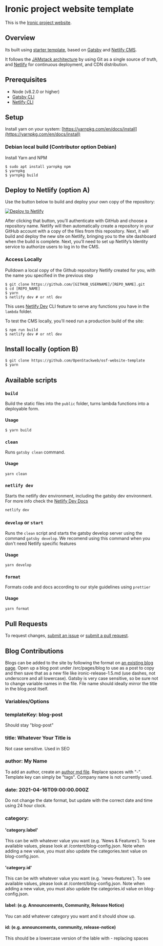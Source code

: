 #  Ironic project website template

This is the [Ironic project website](https://ironicbaremetal.org/).

## Overview

Its built using [starter template](https://github.com/netlify-templates/gatsby-starter-netlify-cms), based on [Gatsby](https://www.gatsbyjs.org/) and [Netlify CMS](https://www.netlifycms.org).

It follows the [JAMstack architecture](https://jamstack.org) by using Git as a single source of truth, and [Netlify](https://www.netlify.com) for continuous deployment, and CDN distribution.

## Prerequisites

- Node (v8.2.0 or higher)
- [Gatsby CLI](https://www.gatsbyjs.org/tutorial/part-zero/#using-the-gatsby-cli)
- [Netlify CLI](https://github.com/netlify/cli)

## Setup

Install yarn on your system: [https://yarnpkg.com/en/docs/install](https://yarnpkg.com/en/docs/install)

### Debian local build (Contributor option Debian)

Install Yarn and NPM
```
$ sudo apt install yarnpkg npm
$ yarnpkg
$ yarnpkg build
```

## Deploy to Netlify (option A)

Use the button below to build and deploy your own copy of the repository:

<a href="https://app.netlify.com/start/deploy?repository=https://github.com/OpenStackweb/osf-website-template&amp;stack=cms"><img src="https://www.netlify.com/img/deploy/button.svg" alt="Deploy to Netlify"></a>

After clicking that button, you’ll authenticate with GitHub and choose a repository name. Netlify will then automatically create a repository in your GitHub account with a copy of the files from this repository. Next, it will build and deploy the new site on Netlify, bringing you to the site dashboard when the build is complete. Next, you’ll need to set up Netlify’s Identity service to authorize users to log in to the CMS.

### Access Locally

Pulldown a local copy of the Github repository Netlify created for you, with the name you specified in the previous step
```
$ git clone https://github.com/[GITHUB_USERNAME]/[REPO_NAME].git
$ cd [REPO_NAME]
$ yarn
$ netlify dev # or ntl dev
```

This uses [Netlify Dev](https://www.netlify.com/products/dev) CLI feature to serve any functions you have in the `lambda` folder.

To test the CMS locally, you'll need run a production build of the site:

```
$ npm run build
$ netlify dev # or ntl dev
```

## Install locally (option B)

```sh
$ git clone https://github.com/OpenStackweb/osf-website-template
$ yarn 
```

## Available scripts

### `build`

Build the static files into the `public` folder, turns lambda functions into a deployable form. 

#### Usage

```sh
$ yarn build
```

### `clean`

Runs `gatsby clean` command.

#### Usage

```sh
yarn clean
```

### `netlify dev`

Starts the netlify dev environment, including the gatsby dev environment.
For more info check the [Netlify Dev Docs](https://github.com/netlify/cli/blob/master/docs/netlify-dev.md)

```sh
netlify dev
```

### `develop` or `start`

Runs the `clean` script and starts the gatsby develop server using the command `gatsby develop`. We recomend using this command when you don't need Netlify specific features

#### Usage

```sh
yarn develop
```

### `format`

Formats code and docs according to our style guidelines using `prettier`

#### Usage

```sh
yarn format
```

## Pull Requests

To request changes, [submit an issue](https://github.com/OpenStackweb/osf-website-template/issues) or [submit a pull request](https://github.com/OpenStackweb/osf-website-template/pulls).


## Blog Contributions

Blogs can be added to the site by following the format on [an existing blog page](https://github.com/OpenStackweb/ironic-website/blob/master/src/pages/blog/test-blog-post.md). Open up a blog post under /src/pages/blog to use as a post to copy and then save that as a new file like ironic-release-1.5.md (use dashes, not underscore and all lowercase).  Gatsby is very case sensitive, so be sure not to change variable names in the file.  File name should ideally mirror the title in the blog post itself. 

### Variables/Options

### templateKey: blog-post

Should stay "blog-post" 

### title: Whatever Your Title is

Not case sensitive.  Used in SEO

### author: My Name

To add an author, create an [author md file](https://github.com/OpenStackweb/ironic-website/blob/master/src/pages/author/lorem-ipsum.md).  Replace spaces with "-".  Template key can simply be "tags".  Company name is not currently used.

### date: 2021-04-16T09:00:00.000Z  

Do not change the date format, but update with the correct date and time using 24 hour clock.

### category:

#### 'category.label'

This can be with whatever value you want (e.g. 'News & Features').  To see available values, please look at /content/blog-config.json.  Note when adding a new value, you must also update the categories.text value on blog-config.json.  

#### 'category.id'

This can be with whatever value you want (e.g. 'news-features').  To see available values, please look at /content/blog-config.json.  Note when adding a new value, you must also update the categories.id value on blog-config.json. 

#### label: (e.g. Announcements, Community, Release Notice)

You can add whatever category you want and it should show up.

#### id: (e.g. announcements, community, release-notice)

This should be a lowercase version of the lable with - replacing spaces



